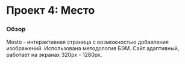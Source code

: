 # Проект 4: Место

### Обзор
  Mesto - интерактивная страница с возможностью добавления изображений.
  Использована методология БЭМ.
  Сайт адаптивный, работает на экранах 320px - 1280px.

